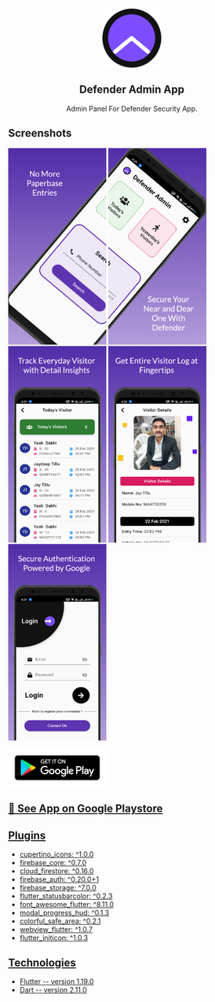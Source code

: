 <p align="center">
    <img src="https://github.com/Jay-Tillu/Defender-Admin/blob/main/assets/images/logo.png?raw=true" alt="Defender Admin App Logo" width="120" height="120">
  </a>
</p>

<h2 align="center">Defender Admin App</h2>

<p align="center">
Admin Panel For Defender Security App.
</p>

## Screenshots

<p float="middle">
  <img src="https://github.com/Jay-Tillu/Defender-Admin/blob/main/assets/images/adminleft.jpg?raw=true" width="200" />
  <img src="https://github.com/Jay-Tillu/Defender-Admin/blob/main/assets/images/adminright.jpg?raw=true" width="200" /> 
  <img src="https://github.com/Jay-Tillu/Defender-Admin/blob/main/assets/images/admin1.jpg?raw=true" width="200" /> 
  <img src="https://github.com/Jay-Tillu/Defender-Admin/blob/main/assets/images/admin2.jpg?raw=true" width="200" /> 
  <img src="https://github.com/Jay-Tillu/Defender-Admin/blob/main/assets/images/admin3.jpg?raw=true" width="200" /> 
 
</p>

<p float="left">
  <a href="https://play.google.com/store/apps/details?id=com.immolationinc.defenderadmin"> <img src="https://github.com/Jay-Tillu/Defender-Admin/blob/main/assets/images/getit.png?raw=true" width="200" /></a>
</p>

<h2><a href="https://play.google.com/store/apps/details?id=com.immolationinc.defenderadmin">🔗 See App on Google Playstore</h2>


## Plugins

- cupertino_icons: ^1.0.0
- firebase_core: ^0.7.0
- cloud_firestore: ^0.16.0
- firebase_auth: ^0.20.0+1
- firebase_storage: ^7.0.0
- flutter_statusbarcolor: ^0.2.3
- font_awesome_flutter: ^8.11.0
- modal_progress_hud: ^0.1.3
- colorful_safe_area: ^0.2.1
- webview_flutter: ^1.0.7
- flutter_initicon: ^1.0.3

## Technologies

- Flutter -- version 1.19.0
- Dart -- version 2.11.0
